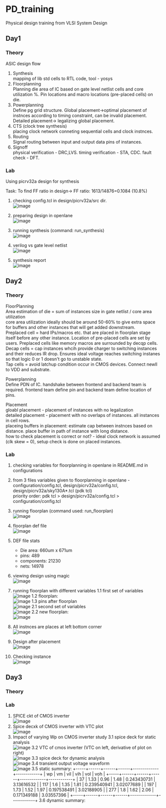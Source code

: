 # PD_training
Physical design training from VLSI System Design

## Day1
### Theory
ASIC design flow
1. Synthesis<br>mapping of lib std cells to RTL code, tool - yosys
2. Floorplanning<br>Planning die area of IC based on gate level netlist cells and core utilization %. Pin locations and macro locations (pre-placed cells) on die.
3. Powerplanning<br>Define pg grid structure. Global placement->optimal placement of instnces according to timing constraint, can be invalid placement. Detailed placement-> legalizing global placement.
4. CTS (clock tree synthesis)<br>placing clock network conneting sequential cells and clock instnces.
5. Routing<br>Signal routing between input and output data pins of instances.
6. Signoff<br>physical verification - DRC,LVS. timing verification - STA, CDC. fault check - DFT.


### Lab
Using picrv32a design for synthesis

Task: To find FF ratio in design-> FF ratio: 1613/14876=0.1084  (10.8%)
1. checking config.tcl in design/picrv32a/src dir.<br>![image](https://github.com/user-attachments/assets/81a43eda-af6f-4758-a49b-9cbbe9d7a57a)

2. preparing design in openlane<br>![image](https://github.com/user-attachments/assets/7dd53468-7c0d-4daf-8fb4-57c64de1cc5a)

3. running synthesis (command: run_synthesis)<br>![image](https://github.com/user-attachments/assets/28172628-20ea-48e2-89a5-efe6b778fe14)

4. verilog vs gate level netlist<br>![image](https://github.com/user-attachments/assets/f82e39ef-0833-42a1-95f9-03fcc2b2357e)

5. synthesis report<br>![image](https://github.com/user-attachments/assets/560886c5-0b92-469c-800e-516a98c0a34e)

## Day2
### Theory
FloorPlanning<br>
Area estimation of die = sum of instances size in gate netlist / core area utilization<br>
core area utilization ideally should be around 50-60% to give extra space for buffers and other instances that will get added downstream.<br>
Preplaced cell = hard IPs/macros etc. that are placed in floorplan stage itself before any other instance. Location of pre-placed cells are set by users. Preplaced cells like memory macros are surrounded by decqp cells.<br>
Decap cells = cap instances whcih provide charger to switching instances and their reduces IR drop. Ensures ideal voltage reaches switching instanes so that logic 0 or 1 doesn't go to unstable state.<br>
Tap cells = avoid latchup condition occur in CMOS devices. Connect newll to VDD and substrate.<br>

Powerplanning<br>
Define PDN of IC. handshake between frontend and backend team is required. frontend team define pin and backend team define location of pins.<br>

Placement<br>
gloabl placement - placement of instances with no legalization<br>
detailed placement - placement with no overlaps of instances. all instances in cell rows.<br>
placeing buffers in placement: estimate cap between instnces based on distance. place buffer in path of instance with long distance. <br>
how to check placement is correct or not?  - ideal clock network is assumed (clk skew = 0), setup check is done on placed instances.<br>

### Lab
1. checking variables for floorplanning in openlane in README.md in configurations
2. from 3 files variables given to floorplanning in openlane - configuration/config.tcl, design/picrv32a/config.tcl, design/picrv32a/sky130A*.tcl (pdk tcl)<br>priority order: pdk tcl > design/picrv32a/config.tcl > configuration/config.tcl
3. running floorplan (command used: run_floorplan)<br>![image](https://github.com/user-attachments/assets/cd425872-9388-401f-ba80-f5ce678f931a)

4. floorplan def file<br>![image](https://github.com/user-attachments/assets/c94192d7-9abc-4e7f-a846-84a4c423c387)

5. DEF file stats
    - Die area: 660um x 671um
    - pins: 489
    - components: 21230
    - nets: 14978
7. viewing design using magic<br>![image](https://github.com/user-attachments/assets/f6cbb7a3-de90-4e94-92ed-f248ec66904e)
8. running floorplan with different variables
   1.1 first set of variables<br>![image](https://github.com/user-attachments/assets/7d224b5f-fab2-40fd-a35c-a4ff77dd83ab)
   1.2 floorplan:<br>![image](https://github.com/user-attachments/assets/de8be58d-9b00-4408-a98a-b9b93be36326)
   1.3 pins after floorplan<br>![image](https://github.com/user-attachments/assets/d82f9068-dc5a-43bd-a6e2-60796899fcc0)
   2.1 second set of variables<br>![image](https://github.com/user-attachments/assets/5c1e9719-8816-4759-bba2-ebcd968bfaa8)
   2.2 new floorplan:<br>![image](https://github.com/user-attachments/assets/0acda414-eee3-43bd-8d4f-75e36aba59ed)
9. All instnces are places at left bottom corner<br>![image](https://github.com/user-attachments/assets/18fc82d6-580e-4c8d-8c1b-0b6563c8344f)
10. Design after placement<br>![image](https://github.com/user-attachments/assets/c94f091d-6cb3-40e2-a921-35ee62ff70a2)
11. Checking instance<br>![image](https://github.com/user-attachments/assets/53a5ea39-ca8f-42ab-9916-6ce686ff6469)

## Day3
### Theory

### Lab
1. SPICE ckt of CMOS inverter<br>![image](https://github.com/user-attachments/assets/6c6fba13-ce3f-4dce-9e28-e0923d31770c)
2. Spice decxk of CMOS inverter with VTC plot<br>![image](https://github.com/user-attachments/assets/27ae2af9-8263-4beb-8e2f-29e3e2882e8c)
3. Impact of varying Wp on CMOS inverter study
   3.1 spice deck for static analysis<br>![image](https://github.com/user-attachments/assets/707b563f-c777-4fe8-8cc5-f27d4852eb0a)
   3.2 VTC of cmos inverter (VTC on left, derivative of plot on right)<br>![image](https://github.com/user-attachments/assets/ca8bad83-1d9c-4b41-ad8e-c1dd972af552)
   3.3 spice deck for dynamic analysis<br>![image](https://github.com/user-attachments/assets/15cbb6c3-93ec-448a-852d-c9a31d295d4f)
   3.4 transient output voltage waveform<br>![image](https://github.com/user-attachments/assets/0fa6a03e-ce5f-4160-a9f9-4248b41a8762)
   3.5 static summary:
+-----+------+------+------+-------------+------------+
|  wp |  vm  | vil  | vih  |     vol     |    voh     |
+-----+------+------+------+-------------+------------+
|  37 | 1.33 | 0.96 | 1.48 | 0.243430731 | 3.13616532 |
| 117 | 1.6  | 1.35 | 1.81 | 0.239540941 | 3.02077689 |
| 197 | 1.73 | 1.52 | 1.97 | 0.197538491 | 3.02188905 |
| 277 | 1.8  | 1.62 | 2.06 | 0.171349188 | 3.03557396 |
+-----+------+------+------+-------------+------------+
   3.6 dynamic summary: 





